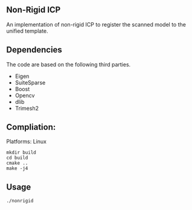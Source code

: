 ## Non-Rigid ICP

An implementation of non-rigid ICP to register the scanned model to the unified template.

## Dependencies
The code are based on the following third parties.
- Eigen
- SuiteSparse
- Boost
- Opencv
- dlib
- Trimesh2


## Compliation:
Platforms: Linux

```
mkdir build
cd build
cmake ..
make -j4
```

## Usage
`./nonrigid`

